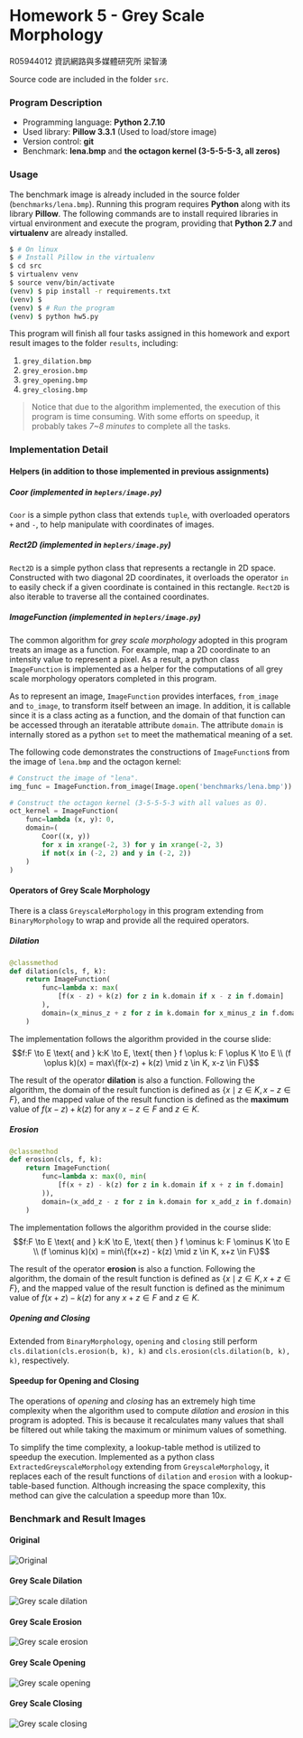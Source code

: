 Homework 5 - Grey Scale Morphology
=================================
R05944012 資訊網路與多媒體研究所 梁智湧

Source code are included in the folder `src`.

### Program Description
- Programming language: **Python 2.7.10**
- Used library: **Pillow 3.3.1** (Used to load/store image)
- Version control: **git**
- Benchmark: **lena.bmp** and **the octagon kernel (3-5-5-5-3, all zeros)**

### Usage
The benchmark image is already included in the source folder (`benchmarks/lena.bmp`). Running this program requires **Python** along with its library **Pillow**. The following commands are to install required libraries in virtual environment and execute the program, providing that **Python 2.7** and **virtualenv** are already installed.

```bash
$ # On linux
$ # Install Pillow in the virtualenv
$ cd src
$ virtualenv venv
$ source venv/bin/activate
(venv) $ pip install -r requirements.txt
(venv) $ 
(venv) $ # Run the program
(venv) $ python hw5.py
```

This program will finish all four tasks assigned in this homework and export result images to the folder `results`, including:
1. `grey_dilation.bmp`
2. `grey_erosion.bmp`
3. `grey_opening.bmp`
4. `grey_closing.bmp`

> Notice that due to the algorithm implemented, the execution of this program is time consuming. With some efforts on speedup, it probably takes *7~8 minutes* to complete all the tasks.

### Implementation Detail
#### Helpers (in addition to those implemented in previous assignments)
##### Coor (implemented in `heplers/image.py`)
`Coor` is a simple python class that extends `tuple`, with overloaded operators `+` and `-`, to help manipulate with coordinates of images.

##### Rect2D (implemented in `heplers/image.py`)
`Rect2D` is a simple python class that represents a rectangle in 2D space. Constructed with two diagonal 2D coordinates, it overloads the operator `in` to easily check if a given coordinate is contained in this rectangle. `Rect2D` is also iterable to traverse all the contained coordinates.

##### ImageFunction (implemented in `heplers/image.py`)
The common algorithm for *grey scale morphology* adopted in this program treats an image as a function. For example, map a 2D coordinate to an intensity value to represent a pixel. As a result, a python class `ImageFunction` is implemented as a helper for the computations of all grey scale morphology operators completed in this program.

As to represent an image, `ImageFunction` provides interfaces, `from_image` and `to_image`, to transform itself between an image. In addition, it is callable since it is a class acting as a function, and the domain of that function can be accessed through an iteratable attribute `domain`. The attribute `domain` is internally stored as a python `set` to meet the mathematical meaning of a set.

The following code demonstrates the constructions of `ImageFunction`s from the image of `lena.bmp` and the octagon kernel:
```python
# Construct the image of "lena".
img_func = ImageFunction.from_image(Image.open('benchmarks/lena.bmp'))

# Construct the octagon kernel (3-5-5-5-3 with all values as 0).
oct_kernel = ImageFunction(
    func=lambda (x, y): 0,
    domain=(
        Coor((x, y))
        for x in xrange(-2, 3) for y in xrange(-2, 3)
        if not(x in (-2, 2) and y in (-2, 2))
    )
)
```

#### Operators of Grey Scale Morphology
There is a class `GreyscaleMorphology` in this program extending from `BinaryMorphology` to wrap and provide all the required operators.

##### Dilation
```python
@classmethod
def dilation(cls, f, k):
    return ImageFunction(
        func=lambda x: max(
            [f(x - z) + k(z) for z in k.domain if x - z in f.domain]
        ),
        domain=(x_minus_z + z for z in k.domain for x_minus_z in f.domain)
    )
```
The implementation follows the algorithm provided in the course slide:
$$f:F \to E \text{ and } k:K \to E, \text{ then } f \oplus k: F \oplus K \to E \\
(f \oplus k)(x) = max\{f(x-z) + k(z) \mid z \in K, x-z \in F\}$$

The result of the operator **dilation** is also a function. Following the algorithm, the domain of the result function is defined as $\{x \mid z \in K, x-z \in F\}$, and the mapped value of the result function is defined as the **maximum** value of $f(x-z)+k(z)$ for any $x-z \in F$ and $z \in K$.

##### Erosion
```python
@classmethod
def erosion(cls, f, k):
    return ImageFunction(
        func=lambda x: max(0, min(
            [f(x + z) - k(z) for z in k.domain if x + z in f.domain]
        )),
        domain=(x_add_z - z for z in k.domain for x_add_z in f.domain)
    )
```
The implementation follows the algorithm provided in the course slide:
$$f:F \to E \text{ and } k:K \to E, \text{ then } f \ominus k: F \ominus K \to E \\
(f \ominus k)(x) = min\{f(x+z) - k(z) \mid z \in K, x+z \in F\}$$

The result of the operator **erosion** is also a function. Following the algorithm, the domain of the result function is defined as $\{x \mid z \in K, x+z \in F\}$, and the mapped value of the result function is defined as the minimum value of $f(x+z)-k(z)$ for any $x+z \in F$ and $z \in K$.

##### Opening and Closing
Extended from `BinaryMorphology`, `opening` and `closing` still perform `cls.dilation(cls.erosion(b, k), k)` and `cls.erosion(cls.dilation(b, k), k)`, respectively.

#### Speedup for Opening and Closing
The operations of *opening* and *closing* has an extremely high time complexity when the algorithm used to compute *dilation* and *erosion* in this program is adopted. This is because it recalculates many values that shall be filtered out while taking the maximum or minimum values of something.

To simplify the time complexity, a lookup-table method is utilized to speedup the execution. Implemented as a python class `ExtractedGreyscaleMorphology` extending from `GreyscaleMorphology`, it replaces each of the result functions of `dilation` and `erosion` with a lookup-table-based function. Although increasing the space complexity, this method can give the calculation a speedup more than 10x.

### Benchmark and Result Images

#### Original
![Original](https://i.imgur.com/gdJGRSk.png)

#### Grey Scale Dilation
![Grey scale dilation](https://i.imgur.com/XNXni6C.png)

#### Grey Scale Erosion
![Grey scale erosion](https://i.imgur.com/dnUieua.png)

#### Grey Scale Opening
![Grey scale opening](https://i.imgur.com/P3IMcAY.png)

#### Grey Scale Closing
![Grey scale closing](https://i.imgur.com/JlfebUX.png)
